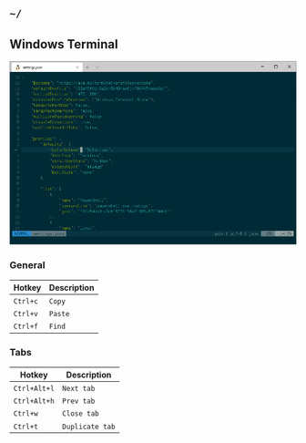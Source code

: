 ## `~/`

## Windows Terminal
![Font: Terminus](https://github.com/cy6x/dotfiles/raw/main/wt.png)
### General

| Hotkey   | Description |
| -------- | ----------- |
| `Ctrl+c` | `Copy`      |
| `Ctrl+v` | `Paste`     |
| `Ctrl+f` | `Find`      |

### Tabs

| Hotkey       | Description     |
| ------------ | --------------- |
| `Ctrl+Alt+l` | `Next tab`      |
| `Ctrl+Alt+h` | `Prev tab`      |
| `Ctrl+w`     | `Close tab`     |
| `Ctrl+t`     | `Duplicate tab` |
